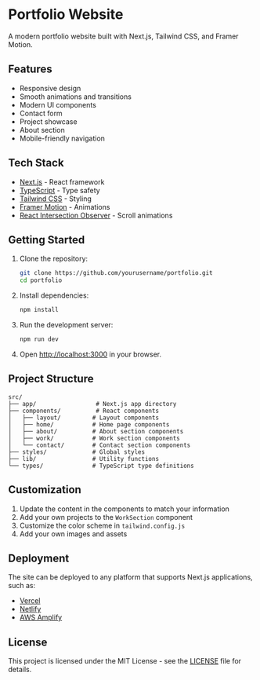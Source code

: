 # Portfolio Website

A modern portfolio website built with Next.js, Tailwind CSS, and Framer Motion.

## Features

- Responsive design
- Smooth animations and transitions
- Modern UI components
- Contact form
- Project showcase
- About section
- Mobile-friendly navigation

## Tech Stack

- [Next.js](https://nextjs.org/) - React framework
- [TypeScript](https://www.typescriptlang.org/) - Type safety
- [Tailwind CSS](https://tailwindcss.com/) - Styling
- [Framer Motion](https://www.framer.com/motion/) - Animations
- [React Intersection Observer](https://github.com/thebuilder/react-intersection-observer) - Scroll animations

## Getting Started

1. Clone the repository:
   ```bash
   git clone https://github.com/yourusername/portfolio.git
   cd portfolio
   ```

2. Install dependencies:
   ```bash
   npm install
   ```

3. Run the development server:
   ```bash
   npm run dev
   ```

4. Open [http://localhost:3000](http://localhost:3000) in your browser.

## Project Structure

```
src/
├── app/                 # Next.js app directory
├── components/          # React components
│   ├── layout/         # Layout components
│   ├── home/           # Home page components
│   ├── about/          # About section components
│   ├── work/           # Work section components
│   └── contact/        # Contact section components
├── styles/             # Global styles
├── lib/                # Utility functions
└── types/              # TypeScript type definitions
```

## Customization

1. Update the content in the components to match your information
2. Add your own projects to the `WorkSection` component
3. Customize the color scheme in `tailwind.config.js`
4. Add your own images and assets

## Deployment

The site can be deployed to any platform that supports Next.js applications, such as:

- [Vercel](https://vercel.com/)
- [Netlify](https://www.netlify.com/)
- [AWS Amplify](https://aws.amazon.com/amplify/)

## License

This project is licensed under the MIT License - see the [LICENSE](LICENSE) file for details.
